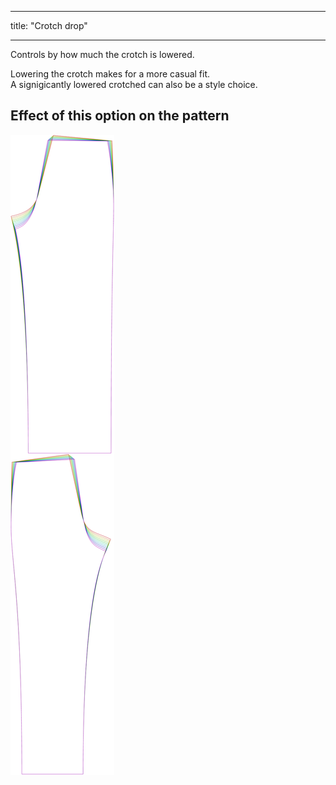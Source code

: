 - - -
title: "Crotch drop"
- - -

Controls by how much the crotch is lowered.

Lowering the crotch makes for a more casual fit.\
A signigicantly lowered crotched can also be a style choice.

## Effect of this option on the pattern

![This image shows the effect of this option by superimposing several variants that have a different value for this option](titan_crotchdrop_sample.svg "Effect of this option on the pattern")
